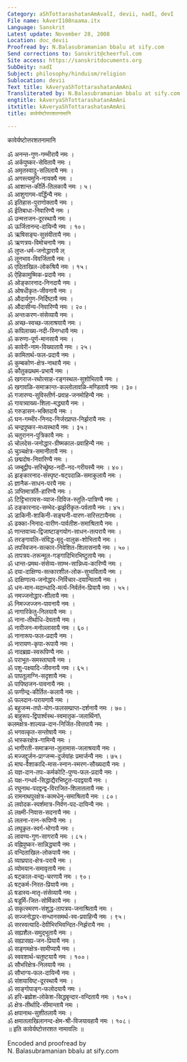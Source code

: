 ```yaml
---
Category: aShTottarashatanAmAvalI, devii, nadI, devI
File name: kAverI108naama.itx
Language: Sanskrit
Latest update: November 28, 2008
Location: doc_devii
Proofread by: N.Balasubramanian bbalu at sify.com
Send corrections to: Sanskrit@cheerful.com
Site access: https://sanskritdocuments.org
SubDeity: nadI
Subject: philosophy/hinduism/religion
Sublocation: devii
Text title: kAveryaShTottarashatanAmAni
Transliterated by: N.Balasubramanian bbalu at sify.com
engtitle: kAveryaShTottarashatanAmAni
itxtitle: kAveryaShTottarashatanAmAni
title: कावेर्यष्टोत्तरशतनामानि

---
```

  
 कावेर्यष्टोत्तरशतनामानि   
  
ॐ अनन्त-गुण-गम्भीरायै नमः ।  
ॐ अर्कपुष्कर-सेवितायै नमः ।  
ॐ अमृतस्वादु-सलिलायै नमः ।  
ॐ अगस्त्यमुनि-नायक्यै नमः ।  
ॐ आशान्त-कीर्ति-तिलकायै नमः । ५।  
ॐ आशुगागम-वर्द्धिन्यै नमः ।  
ॐ इतिहास-पुराणोक्तायै नमः ।  
ॐ ईतिबाधा-निवारिण्यै नमः ।  
ॐ उन्मत्तजन-दूरस्थायै नमः ।  
ॐ ऊर्जितानन्द-दायिन्यै नमः । १०।  
ॐ ऋषिसङ्घ-सुसंवीतायै नमः ।  
ॐ ऋणत्रय-विमोचनायै नमः ।  
ॐ लुप्त-धर्म-जनोद्धारायै ल्  
ॐ लूनभाव-विवर्जितायै नमः ।  
ॐ एदिताखिल-लोकश्रियै नमः । १५।  
ॐ ऐहिकामुष्मिक-प्रदायै नमः ।  
ॐ ओङ्कारनाद-निनदायै नमः ।  
ॐ ओषधीकृत-जीवनायै नमः ।  
ॐ औदार्यगुण-निर्दिष्टायै नमः ।  
ॐ औदासीन्य-निवारिण्यै नमः । २०।  
ॐ अन्तःकरण-संसेव्यायै नमः ।  
ॐ अच्छ-स्वच्छ-जलाश्रयायै नमः ।  
ॐ कपिलाख्य-नदी-स्निग्धायै नमः ।  
ॐ करुणा-पूर्ण-मानसायै नमः ।  
ॐ कावेरी-नाम-विख्यातायै नमः । २५।  
ॐ कामितार्थ-फल-प्रदायै नमः ।  
ॐ कुम्बकोण-क्षेत्र-नाथायै नमः ।  
ॐ कौतुकप्रथम-प्रभायै नमः ।  
ॐ खगराज-रथोत्साह-रङ्गस्थल-सुशोभितायै नमः ।  
ॐ खगावळि-समाक्रान्त-कल्लोलावळि-मण्डितायै नमः । ३०।  
ॐ गजारण्य-सुविस्तीर्ण-प्रवाह-जनमोहिन्यै नमः ।  
ॐ गायत्र्याख्य-शिला-मद्ध्यायै नमः ।  
ॐ गरुडासन-भक्तिदायै नमः ।  
ॐ घन-गम्भीर-निनद-निर्जरप्राप्त-निर्झरायै नमः ।  
ॐ चन्द्रपुष्कर-मध्यस्थायै नमः । ३५।  
ॐ चतुरानन-पुत्रिकायै नमः ।  
ॐ चोलदेस-जनोद्धार-ग्रीष्मकाल-प्रवाहिन्यै नमः ।  
ॐ चुञ्चक्षेत्र-समानीतायै नमः ।  
ॐ छद्मदोष-निवारिण्यै नमः ।  
ॐ जम्बूद्वीप-सरिच्छ्रेष्ठ-नदी-नद-गरीयस्यै नमः । ४०।  
ॐ झङ्कारनाद-संस्पृष्ट-षट्पदाळि-समाकुलायै नमः ।  
ॐ ज्ञानैक-साधन-परयै नमः ।  
ॐ ञप्तिमात्रर्ति-हारिण्यै नमः ।  
ॐ टिट्टिभारावस-व्याज-दिविज-स्तुति-पात्रिण्यै नमः ।  
ॐ ठङ्कारनाद-सम्भेद-झर्झरीकृत-पर्वतायै नमः । ४५।  
ॐ डाकिनी-शाकिनी-सङ्घनी-वारण-सरित्तटायैनमः ।  
ॐ ढक्का-निनाद-वारीण-पार्वतीश-समाश्रितायै नमः ।  
ॐ णान्तवाच्य-द्विजाष्टाङ्गयोग-साधन-तत्परायै नमः ।  
ॐ तरङ्गावलि-संविद्ध-मृदु-वालुक-शोभितायै नमः ।  
ॐ तपस्विजन-सत्कार-निवेशित-शिलासनायै नमः । ५०।  
ॐ तापत्रय-तरून्मूल-गङ्गादिभिरभिष्टुतायै नमः ।  
ॐ धान्त-प्रमथ-संसेव्य-साम्भ-सान्निध्य-कारिण्यै नमः ।  
ॐ दया-दाक्षिण्य-सत्कारशील-लोक-सुभावितायै नमः ।  
ॐ दाक्षिणात्य-जनोद्धार-निर्विचार-दयान्वितायै नमः ।  
ॐ धन-मान-मदान्धादि-मर्त्य-निर्वर्तन-प्रियायै नमः । ५५।  
ॐ नमज्जनोद्धार-शीलायै नमः ।  
ॐ निमज्जज्जन-पावनायै नमः ।  
ॐ नागारिकेतु-निलयायै नमः ।  
ॐ नाना-तीर्थाधि-देवतायै नमः ।  
ॐ नारीजन-मनोल्लासायै नमः । ६०।  
ॐ नानारूप-फल-प्रदायै नमः ।  
ॐ नारायण-कृपा-रूपायै नमः ।  
ॐ नादब्रह्म-स्वरूपिण्यै नमः ।  
ॐ पराभूत-समस्ताघायै नमः ।  
ॐ पशु-पक्ष्यादि-जीवनायै नमः । ६५।  
ॐ पापतूलाग्नि-सदृशायै नमः ।  
ॐ पापिष्ठजन-पावनायै नमः ।  
ॐ फणीन्द्र-कीर्तित-कलायै नमः ।  
ॐ फलदान-परायणायै नमः ।  
ॐ बहुजन्म-तपो-योग-फलसम्प्राप्त-दर्शनायै नमः । ७०।  
ॐ बाहुरूप-द्विपार्श्वस्थ-स्वमातृक-जलार्थिनां\  
       कलमक्षेत्र-शाल्यन्न-दान-निर्जित-वित्तपायै नमः ।  
ॐ भगवत्कृत-सन्तोषायै नमः ।  
ॐ भास्करक्षेत्र-गामिन्यै नमः ।  
ॐ भागीरती-समाक्रन्त-तुलामास-जलाश्रयायै नमः ।  
ॐ मज्जद्दुर्जन-प्राग्जन्म-दुर्जयांहः प्रमार्जन्यै नमः । ७५।  
ॐ माघ-वैशाकादि-मास-स्नान-स्मरण-सौख्यदायै नमः ।  
ॐ यज्ञ-दान-तपः-कर्मकोटि-पुण्य-फल-प्रदायै नमः ।  
ॐ यक्ष-गन्धर्व-सिद्धाद्यैरभिष्टुत-पदद्वयायै नमः ।  
ॐ रघुनाथ-पदद्वन्द्व-विराजित-शिलातलायै नमः ।  
ॐ रामनाथपुरक्षेत्र-कामधेनु-समाश्रितायै नमः । ८०।  
ॐ लवोदक-स्पर्शमात्र-निर्वण-पद-दायिन्यै नमः ।  
ॐ लक्ष्मी-निवास-सदनायै नमः ।  
ॐ ललना-रत्न-रूपिण्यै नमः ।  
ॐ लघूकृत-स्वर्ग-भोगायै नमः ।  
ॐ लावण्य-गुण-सागरायै नमः । ८५।  
ॐ वह्निपुष्कर-सान्निद्ध्यायै नमः ।  
ॐ वन्दिताखिल-लोकपायै नमः ।  
ॐ व्याघ्रपाद-क्षेत्र-परायै नमः ।  
ॐ व्योमयान-समावृतायै नमः ।  
ॐ षट्काल-वन्द्य-चरणायै नमः । ९०।  
ॐ षट्कर्म-निरत-प्रियायै नमः ।  
ॐ षडास्य-मातृ-संसेव्यायै नमः ।  
ॐ षडूर्मि-जित-सोर्मिकायै नमः ।  
ॐ सकृत्स्मरण-संशुद्ध-तापत्रय-जनाश्रितायै नमः ।  
ॐ सज्जनोद्धार-सन्धानसमर्थ-स्व-प्रवाहिन्यै नमः । ९५।  
ॐ सरस्वत्यादि-देवीभिरभिवन्दित-निर्झरायै नमः ।  
ॐ सह्यशैल-समुद्भूतायै नमः ।  
ॐ सह्यासह्य-जन-प्रियायै नमः ।  
ॐ सङ्गमक्षेत्र-सामीप्यायै नमः ।  
ॐ स्ववशार्थ-चतुष्टयायै नमः । १००।  
ॐ सौभरिक्षेत्र-निलयायै नमः ।  
ॐ सौभाग्य-फल-दायिन्यै नमः ।  
ॐ संशयाविष्ट-दूरस्थायै नमः ।  
ॐ साङ्गोपाङ्ग-फलोदयायै नमः ।  
ॐ हरि-ब्रह्मेश-लोकेश\-सिद्धबृन्दार-वन्दितायै नमः । १०५।  
ॐ क्षेत्र-तीर्थादि-सीमान्तायै नमः ।  
ॐ क्षपानाथ-सुशीतलायै नमः ।  
ॐ क्षमातलाखिलानन्द-क्षेम-श्री-विजयावहायै नमः । १०८।  
     ॥ इति कावेर्यष्टोत्तरशत नामावलिः ॥  
  
  
Encoded and proofread by  
N. Balasubramanian bbalu at sify.com  
  
